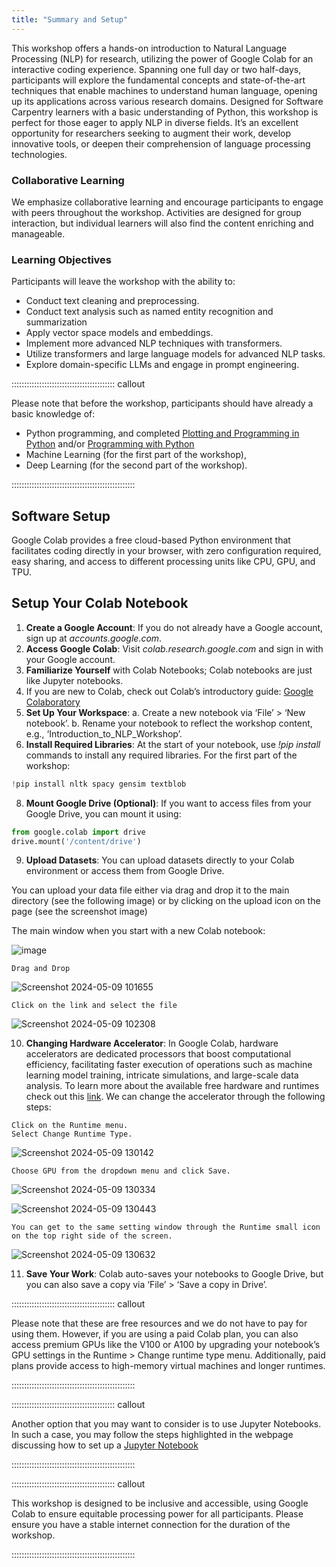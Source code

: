 ```yaml
---
title: "Summary and Setup"
---
```


This workshop offers a hands-on introduction to Natural Language Processing (NLP) for research, utilizing the power of Google Colab for an interactive coding experience. Spanning one full day or two half-days, participants will explore the fundamental concepts and state-of-the-art techniques that enable machines to understand human language, opening up its applications across various research domains. Designed for Software Carpentry learners with a basic understanding of Python, this workshop is perfect for those eager to apply NLP in diverse fields. It’s an excellent opportunity for researchers seeking to augment their work, develop innovative tools, or deepen their comprehension of language processing technologies.


### Collaborative Learning

We emphasize collaborative learning and encourage participants to engage with peers throughout the workshop. Activities are designed for group interaction, but individual learners will also find the content enriching and manageable.


### Learning Objectives 

Participants will leave the workshop with the ability to:

- Conduct text cleaning and preprocessing.
- Conduct text analysis such as named entity recognition and summarization
- Apply vector space models and embeddings.
- Implement more advanced NLP techniques with transformers.
- Utilize transformers and large language models for advanced NLP tasks.
- Explore domain-specific LLMs and engage in prompt engineering.


::::::::::::::::::::::::::::::::::::::::: callout

Please note that before the workshop, participants should have already a basic knowledge of:

- Python programming, and completed [Plotting and Programming in Python](https://swcarpentry.github.io/python-novice-gapminder/) and/or [Programming with Python](https://swcarpentry.github.io/python-novice-inflammation/)
- Machine Learning (for the first part of the workshop),
- Deep Learning (for the second part of the workshop).
  
:::::::::::::::::::::::::::::::::::::::::::::::::


## Software Setup

Google Colab provides a free cloud-based Python environment that facilitates coding directly in your browser, with zero configuration required, easy sharing, and access to different processing units like CPU, GPU, and TPU.


## Setup Your Colab Notebook

1. **Create a Google Account**: If you do not already have a Google account, sign up at *accounts.google.com*.
2. **Access Google Colab**: Visit *colab.research.google.com* and sign in with your Google account.
3. **Familiarize Yourself** with Colab Notebooks; Colab notebooks are just like Jupyter notebooks.
4. If you are new to Colab, check out Colab’s introductory guide: [Google Colaboratory](https://colab.google/)
5. **Set Up Your Workspace**:
   a. Create a new notebook via ‘File’ > ‘New notebook’.
   b. Rename your notebook to reflect the workshop content, e.g., ‘Introduction_to_NLP_Workshop’.
7. **Install Required Libraries**: At the start of your notebook, use *!pip install* commands to install any required libraries.
   For the first part of the workshop:

```python
!pip install nltk spacy gensim textblob

```
8. **Mount Google Drive (Optional)**: If you want to access files from your Google Drive, you can mount it using:
```python
from google.colab import drive
drive.mount('/content/drive')
```
9. **Upload Datasets**: You can upload datasets directly to your Colab environment or access them from Google Drive.

You can upload your data file either via drag and drop it to the main directory (see the following image) or by clicking on the upload icon on the page (see the screenshot image)

The main window when you start with a new Colab notebook:

![image](fig/setup_1.png)

```
Drag and Drop
```

![Screenshot 2024-05-09 101655](fig/setup_2.png)


```
Click on the link and select the file
```
![Screenshot 2024-05-09 102308](fig/setup_3.png)

10. **Changing Hardware Accelerator**:
  In Google Colab, hardware accelerators are dedicated processors that boost computational efficiency, facilitating faster execution of operations such as machine learning model training, intricate simulations, and large-scale data analysis. To learn more about the available free hardware and runtimes check out this [link](https://research.google.com/colaboratory/faq.html#gpu-availability). We can change the accelerator through the following steps:

```
Click on the Runtime menu.
Select Change Runtime Type.
```
![Screenshot 2024-05-09 130142](fig/setup_4.png)

```
Choose GPU from the dropdown menu and click Save.
```

![Screenshot 2024-05-09 130334](fig/setup_5.png)

![Screenshot 2024-05-09 130443](fig/setup_6.png)

```
You can get to the same setting window through the Runtime small icon on the top right side of the screen.
```
![Screenshot 2024-05-09 130632](fig/setup_7.png)

11. **Save Your Work**: Colab auto-saves your notebooks to Google Drive, but you can also save a copy via ‘File’ > ‘Save a copy in Drive’.


::::::::::::::::::::::::::::::::::::::::: callout

Please note that these are free resources and we do not have to pay for using them. However, if you are using a paid Colab plan, you can also access premium GPUs like the V100 or A100 by upgrading your notebook’s GPU settings in the Runtime > Change runtime type menu. Additionally, paid plans provide access to high-memory virtual machines and longer runtimes. 

:::::::::::::::::::::::::::::::::::::::::::::::::

::::::::::::::::::::::::::::::::::::::::: callout

Another option that you may want to consider is to use Jupyter Notebooks. In such a case, you may follow the steps highlighted in the webpage discussing how to set up a [Jupyter Notebook](https://swcarpentry.github.io/python-novice-inflammation/index.html#option-a-jupyter-notebook)

:::::::::::::::::::::::::::::::::::::::::::::::::


::::::::::::::::::::::::::::::::::::::::: callout

This workshop is designed to be inclusive and accessible, using Google Colab to ensure equitable processing power for all participants. Please ensure you have a stable internet connection for the duration of the workshop.
  
:::::::::::::::::::::::::::::::::::::::::::::::::

